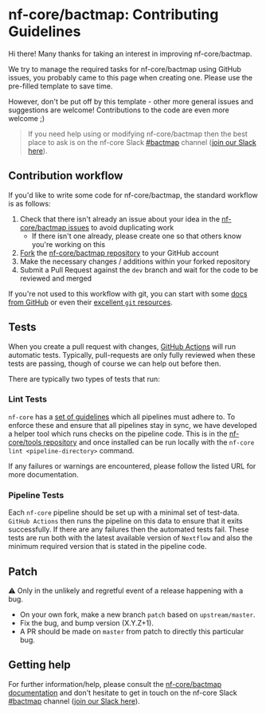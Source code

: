 # nf-core/bactmap: Contributing Guidelines

Hi there!
Many thanks for taking an interest in improving nf-core/bactmap.

We try to manage the required tasks for nf-core/bactmap using GitHub issues, you probably came to this page when creating one.
Please use the pre-filled template to save time.

However, don't be put off by this template - other more general issues and suggestions are welcome!
Contributions to the code are even more welcome ;)

> If you need help using or modifying nf-core/bactmap then the best place to ask is on the nf-core Slack [#bactmap](https://nfcore.slack.com/channels/bactmap) channel ([join our Slack here](https://nf-co.re/join/slack)).

## Contribution workflow

If you'd like to write some code for nf-core/bactmap, the standard workflow is as follows:

1. Check that there isn't already an issue about your idea in the [nf-core/bactmap issues](https://github.com/nf-core/bactmap/issues) to avoid duplicating work
    * If there isn't one already, please create one so that others know you're working on this
2. [Fork](https://help.github.com/en/github/getting-started-with-github/fork-a-repo) the [nf-core/bactmap repository](https://github.com/nf-core/bactmap) to your GitHub account
3. Make the necessary changes / additions within your forked repository
4. Submit a Pull Request against the `dev` branch and wait for the code to be reviewed and merged

If you're not used to this workflow with git, you can start with some [docs from GitHub](https://help.github.com/en/github/collaborating-with-issues-and-pull-requests) or even their [excellent `git` resources](https://try.github.io/).

## Tests

When you create a pull request with changes, [GitHub Actions](https://github.com/features/actions) will run automatic tests.
Typically, pull-requests are only fully reviewed when these tests are passing, though of course we can help out before then.

There are typically two types of tests that run:

### Lint Tests

`nf-core` has a [set of guidelines](https://nf-co.re/developers/guidelines) which all pipelines must adhere to.
To enforce these and ensure that all pipelines stay in sync, we have developed a helper tool which runs checks on the pipeline code. This is in the [nf-core/tools repository](https://github.com/nf-core/tools) and once installed can be run locally with the `nf-core lint <pipeline-directory>` command.

If any failures or warnings are encountered, please follow the listed URL for more documentation.

### Pipeline Tests

Each `nf-core` pipeline should be set up with a minimal set of test-data.
`GitHub Actions` then runs the pipeline on this data to ensure that it exits successfully.
If there are any failures then the automated tests fail.
These tests are run both with the latest available version of `Nextflow` and also the minimum required version that is stated in the pipeline code.

## Patch

:warning: Only in the unlikely and regretful event of a release happening with a bug.

* On your own fork, make a new branch `patch` based on `upstream/master`.
* Fix the bug, and bump version (X.Y.Z+1).
* A PR should be made on `master` from patch to directly this particular bug.

## Getting help

For further information/help, please consult the [nf-core/bactmap documentation](https://nf-co.re/bactmap/usage) and don't hesitate to get in touch on the nf-core Slack [#bactmap](https://nfcore.slack.com/channels/bactmap) channel ([join our Slack here](https://nf-co.re/join/slack)).
